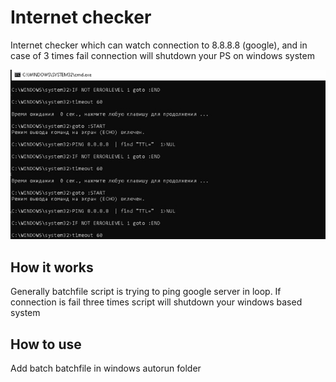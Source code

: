# Internet checker
Internet checker which can watch connection to 8.8.8.8 (google), and in case of 3 times fail connection will shutdown your PS on windows system

![smart-watcher](/image.jpg)

## How it works
Generally batchfile script is trying to ping google server in loop. If connection is fail three times script will shutdown your windows based system

## How to use
Add batch batchfile in windows autorun folder
